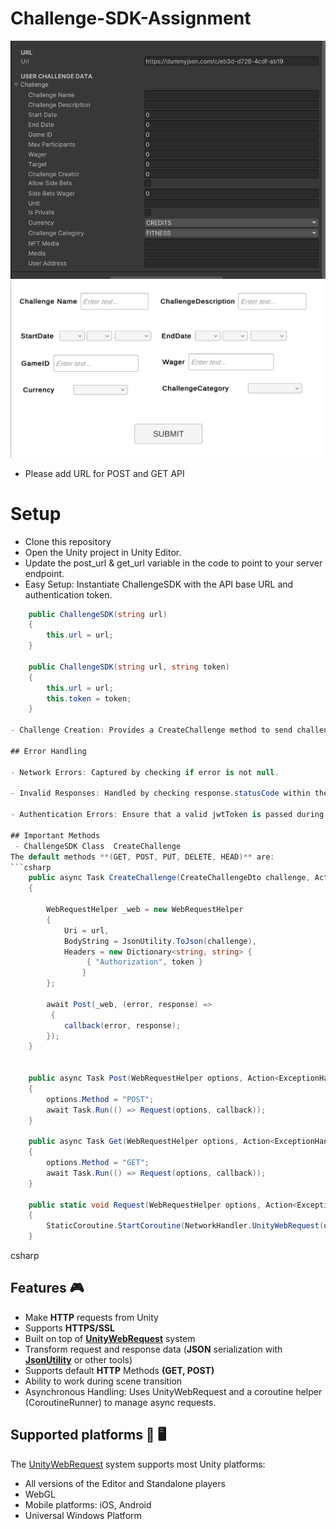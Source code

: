 # Challenge-SDK-Assignment


![RESET API HELPER](https://github.com/IrfanKMT/Challenge-SDK-Assignment/blob/main/Images/URL.png)
![](https://github.com/IrfanKMT/Challenge-SDK-Assignment/blob/main/Images/Menu.png)


- Please add URL for POST and GET API

# Setup
- Clone this repository
- Open the Unity project in Unity Editor.
- Update the post_url & get_url  variable in the code to point to your server endpoint.
- Easy Setup: Instantiate ChallengeSDK with the API base URL and authentication token.

```csharp
    public ChallengeSDK(string url)
    {
        this.url = url;
    }

    public ChallengeSDK(string url, string token)
    {
        this.url = url;
        this.token = token;
    }

- Challenge Creation: Provides a CreateChallenge method to send challenge data to the backend.

## Error Handling

- Network Errors: Captured by checking if error is not null.

- Invalid Responses: Handled by checking response.statusCode within the callback.

- Authentication Errors: Ensure that a valid jwtToken is passed during the request.

## Important Methods
 - ChallengeSDK Class  CreateChallenge
The default methods **(GET, POST, PUT, DELETE, HEAD)** are:
```csharp
    public async Task CreateChallenge(CreateChallengeDto challenge, Action<ExceptionHandler, ResponseHelper> callback)
    {

        WebRequestHelper _web = new WebRequestHelper
        {
            Uri = url,
            BodyString = JsonUtility.ToJson(challenge),
            Headers = new Dictionary<string, string> {
                 { "Authorization", token }
                }
        };

        await Post(_web, (error, response) =>
         {
            callback(error, response);
        });
    }


    public async Task Post(WebRequestHelper options, Action<ExceptionHandler, ResponseHelper> callback)
    {
        options.Method = "POST";
        await Task.Run(() => Request(options, callback));
    }

    public async Task Get(WebRequestHelper options, Action<ExceptionHandler, ResponseHelper> callback)
    {
        options.Method = "GET";
        await Task.Run(() => Request(options, callback));
    }

    public static void Request(WebRequestHelper options, Action<ExceptionHandler, ResponseHelper> callback)
    {
        StaticCoroutine.StartCoroutine(NetworkHandler.UnityWebRequest(options, callback));
    }

```
csharp



## Features 🎮
- Make **HTTP** requests from Unity
- Supports **HTTPS/SSL**
- Built on top of **[UnityWebRequest](https://docs.unity3d.com/ScriptReference/Networking.UnityWebRequest.html)** system
- Transform request and response data (**JSON** serialization with **[JsonUtility](https://docs.unity3d.com/ScriptReference/JsonUtility.html)** or other tools)
- Supports default **HTTP** Methods **(GET, POST)**
- Ability to work during scene transition
- Asynchronous Handling: Uses UnityWebRequest and a coroutine helper (CoroutineRunner) to manage async requests.



## Supported platforms 📱 🖥 
The [UnityWebRequest](https://docs.unity3d.com/Manual/UnityWebRequest.html) system supports most Unity platforms:

* All versions of the Editor and Standalone players
* WebGL
* Mobile platforms: iOS, Android
* Universal Windows Platform
